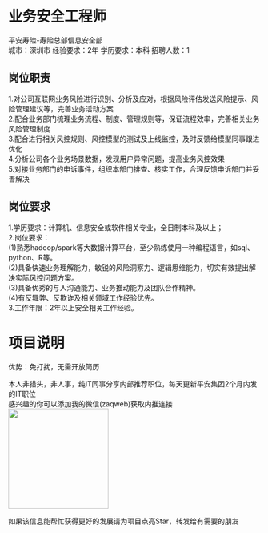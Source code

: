 # 业务安全工程师
平安寿险-寿险总部信息安全部  
城市：深圳市 经验要求：2年 学历要求：本科  招聘人数：1

## 岗位职责
1.对公司互联网业务风险进行识别、分析及应对，根据风险评估发送风险提示、风险管理建议等，完善业务活动方案   
2.配合业务部门梳理业务流程、制度、管理规则等，保证流程效率，完善相关业务风险管理制度   
3.配合进行相关风控规则、风控模型的测试及上线监控，及时反馈给模型同事跟进优化   
4.分析公司各个业务场景数据，发现用户异常问题，提高业务风控效果   
5.对接业务部门的申诉事件，组织本部门排查、核实工作，合理反馈申诉部门并妥善解决

## 岗位要求
1.学历要求：计算机、信息安全或软件相关专业，全日制本科及以上；   
2.岗位要求：   
(1)熟悉hadoop/spark等大数据计算平台，至少熟练使用一种编程语言，如sql、python、R等。   
(2)具备快速业务理解能力，敏锐的风险洞察力、逻辑思维能力，切实有效提出解决实际风控问题方案。   
(3)具备优秀的与人沟通能力、业务推动能力及团队合作精神。   
(4)有反舞弊、反欺诈及相关领域工作经验优先。   
3.工作年限：2年以上安全相关工作经验。

# 项目说明

优势：免打扰，无需开放简历

本人非猎头，非人事，纯IT同事分享内部推荐职位，每天更新平安集团2个月内发的IT职位  
感兴趣的你可以添加我的微信(zaqweb)获取内推连接  
<img src="https://github.com/zaqweb/PA-IT-JOBS/blob/master/WechatICode.jpeg"  height="200" width="200">

如果该信息能帮忙获得更好的发展请为项目点亮Star，转发给有需要的朋友




